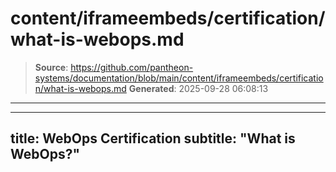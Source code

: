 # content/iframeembeds/certification/what-is-webops.md

> **Source**: https://github.com/pantheon-systems/documentation/blob/main/content/iframeembeds/certification/what-is-webops.md
> **Generated**: 2025-09-28 06:08:13

---

---
title: WebOps Certification
subtitle: "What is WebOps?"
---

<Partial file="certification-guide/what-is-webops.md" />
